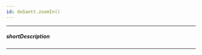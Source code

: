 ```yaml
---
id: dxGantt.zoomIn()
---
```

---
##### shortDescription
<!-- Description goes here -->

---
<!-- Description goes here -->